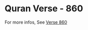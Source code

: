 # Quran Verse - 860 

For more infos, See [Verse 860](https://www.quranbookk.com/quran/search?q=860)